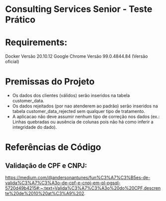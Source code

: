 # Consulting Services Senior - Teste Prático


# Requirements:

Docker Versão 20.10.12
Google Chrome Versão 99.0.4844.84 (Versão oficial)

# Premissas do Projeto
* Os dados dos clientes (válidos) serão inseridos na tabela customer_data.
* Os dados rejeitados (por nao atenderem ao padrão) serão inseridos na tabela customer_data_rejected sem qualquer tipo de tratamento.
* A aplicacao não deve assumir nenhum tipo de correção nos dados (ex.: Linhas quebradas ou ausência de colunas pois não há como inferir a integridade do dado).





# Referências de Código

## Validação de CPF e CNPJ: 

https://medium.com/@andersonantunes/fun%C3%A7%C3%B5es-de-valida%C3%A7%C3%A3o-de-cpf-e-cnpj-em-pl-pgsql-5720d49b4215#:~:text=Valida%C3%A7%C3%A3o%20do%20CPF,descrente%20de%2010%20at%C3%A9%202.